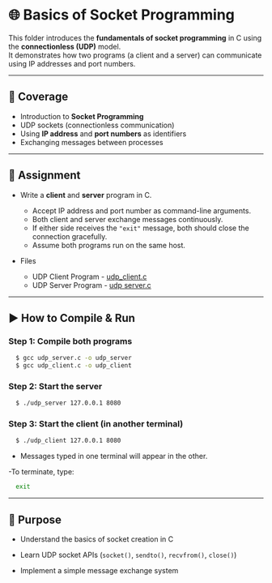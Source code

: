 # 🌐 Basics of Socket Programming  

This folder introduces the **fundamentals of socket programming** in C using the **connectionless (UDP)** model.  
It demonstrates how two programs (a client and a server) can communicate using IP addresses and port numbers.  

---

## 📘 Coverage  

- Introduction to **Socket Programming**  
- UDP sockets (connectionless communication)  
- Using **IP address** and **port numbers** as identifiers  
- Exchanging messages between processes  

---

## 📝 Assignment  

- Write a **client** and **server** program in C.
  
  - Accept IP address and port number as command-line arguments.  
  - Both client and server exchange messages continuously.  
  - If either side receives the `"exit"` message, both should close the connection gracefully.  
  - Assume both programs run on the same host.
    
- Files
  
  - UDP Client Program - [udp_client.c](https://github.com/PrateekRaj8125/Computer-Network-Basics/blob/main/Basics%20of%20Socket%20Programming/udp_client.c)
  - UDP Server Program - [udp server.c](https://github.com/PrateekRaj8125/Computer-Network-Basics/blob/main/Basics%20of%20Socket%20Programming/udp_server.c)
---

## ▶️ How to Compile & Run  

### Step 1: Compile both programs  

  ```sh
    $ gcc udp_server.c -o udp_server
    $ gcc udp_client.c -o udp_client
  ```

### Step 2: Start the server

  ```sh
    $ ./udp_server 127.0.0.1 8080
  ```

### Step 3: Start the client (in another terminal)

  ```sh
    $ ./udp_client 127.0.0.1 8080
  ```

- Messages typed in one terminal will appear in the other.

-To terminate, type:

  ```sh
    exit
  ```

---

## 🎯 Purpose

- Understand the basics of socket creation in C

- Learn UDP socket APIs (`socket()`, `sendto()`, `recvfrom()`, `close()`)

- Implement a simple message exchange system
